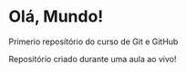 # Olá, Mundo!
 Primerio reposítório do curso de Git e GitHub

 Repositório criado durante uma aula ao vivo!
